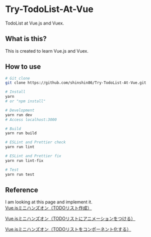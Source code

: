 # Try-TodoList-At-Vue
TodoList at Vue.js and Vuex.

## What is this?

This is created to learn Vue.js and Vuex.



## How to use

```bash
# Git clone
git clone https://github.com/shinshin86/Try-TodoList-At-Vue.git

# Install
yarn
# or "npm install"

# Development
yarn run dev
# Access localhost:3000

# Build
yarn run build

# ESLint and Prettier check
yarn run lint

# ESLint and Prettier fix
yarn run lint-fix

# Test
yarn run test
```





## Reference

I am looking at this page and implement it.<br>
[Vue.jsミニハンズオン（TODOリスト作成）](https://qiita.com/moonglows76/items/358ef3cd1566c38ece3a)

[Vue.jsミニハンズオン（TODOリストにアニメーションをつける）](https://qiita.com/moonglows76/items/d550f0243319d7111ee3)

[Vue.jsミニハンズオン（TODOリストをコンポーネント化する）](https://qiita.com/moonglows76/items/242aaf265672797c6800)